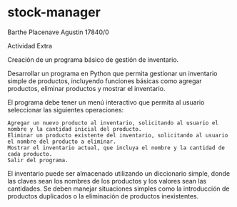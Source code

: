 # stock-manager
Barthe Placenave Agustin 17840/0

Actividad Extra

Creación de un programa básico de gestión de inventario.

Desarrollar un programa en Python que permita gestionar un inventario simple de productos, incluyendo funciones básicas como agregar productos, eliminar productos y mostrar el inventario.

El programa debe tener un menú interactivo que permita al usuario seleccionar las siguientes operaciones:

    Agregar un nuevo producto al inventario, solicitando al usuario el nombre y la cantidad inicial del producto.
    Eliminar un producto existente del inventario, solicitando al usuario el nombre del producto a eliminar.
    Mostrar el inventario actual, que incluya el nombre y la cantidad de cada producto.
    Salir del programa.

El inventario puede ser almacenado utilizando un diccionario simple, donde las claves sean los nombres de los productos y los valores sean las cantidades. Se deben manejar situaciones simples como la introducción de productos duplicados o la eliminación de productos inexistentes.
